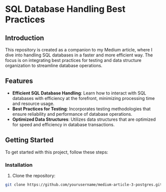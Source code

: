 # SQL Database Handling Best Practices

## Introduction
This repository is created as a companion to my Medium article, where I dive into handling SQL databases in a faster and more efficient way. The focus is on integrating best practices for testing and data structure organization to streamline database operations.

## Features
- **Efficient SQL Database Handling**: Learn how to interact with SQL databases with efficiency at the forefront, minimizing processing time and resource usage.
- **Best Practices for Testing**: Incorporates testing methodologies that ensure reliability and performance of database operations.
- **Optimized Data Structures**: Utilizes data structures that are optimized for speed and efficiency in database transactions.

## Getting Started
To get started with this project, follow these steps:


### Installation
1. Clone the repository:
```bash
git clone https://github.com/yourusername/medium-article-3-postgres.git
